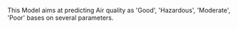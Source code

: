 This Model aims at predicting Air quality as 'Good', 'Hazardous', 'Moderate', 'Poor' bases on several parameters.
